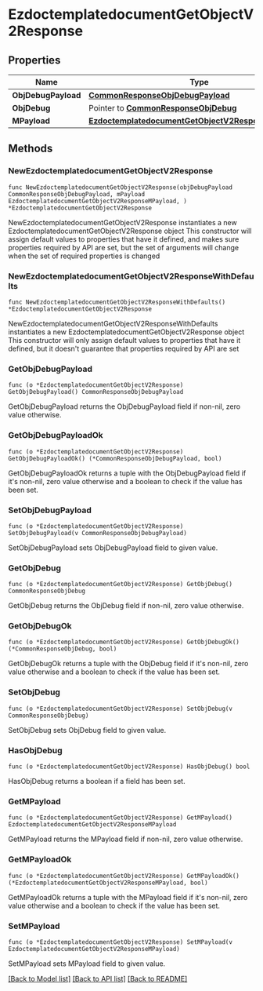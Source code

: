# EzdoctemplatedocumentGetObjectV2Response

## Properties

Name | Type | Description | Notes
------------ | ------------- | ------------- | -------------
**ObjDebugPayload** | [**CommonResponseObjDebugPayload**](CommonResponseObjDebugPayload.md) |  | 
**ObjDebug** | Pointer to [**CommonResponseObjDebug**](CommonResponseObjDebug.md) |  | [optional] 
**MPayload** | [**EzdoctemplatedocumentGetObjectV2ResponseMPayload**](EzdoctemplatedocumentGetObjectV2ResponseMPayload.md) |  | 

## Methods

### NewEzdoctemplatedocumentGetObjectV2Response

`func NewEzdoctemplatedocumentGetObjectV2Response(objDebugPayload CommonResponseObjDebugPayload, mPayload EzdoctemplatedocumentGetObjectV2ResponseMPayload, ) *EzdoctemplatedocumentGetObjectV2Response`

NewEzdoctemplatedocumentGetObjectV2Response instantiates a new EzdoctemplatedocumentGetObjectV2Response object
This constructor will assign default values to properties that have it defined,
and makes sure properties required by API are set, but the set of arguments
will change when the set of required properties is changed

### NewEzdoctemplatedocumentGetObjectV2ResponseWithDefaults

`func NewEzdoctemplatedocumentGetObjectV2ResponseWithDefaults() *EzdoctemplatedocumentGetObjectV2Response`

NewEzdoctemplatedocumentGetObjectV2ResponseWithDefaults instantiates a new EzdoctemplatedocumentGetObjectV2Response object
This constructor will only assign default values to properties that have it defined,
but it doesn't guarantee that properties required by API are set

### GetObjDebugPayload

`func (o *EzdoctemplatedocumentGetObjectV2Response) GetObjDebugPayload() CommonResponseObjDebugPayload`

GetObjDebugPayload returns the ObjDebugPayload field if non-nil, zero value otherwise.

### GetObjDebugPayloadOk

`func (o *EzdoctemplatedocumentGetObjectV2Response) GetObjDebugPayloadOk() (*CommonResponseObjDebugPayload, bool)`

GetObjDebugPayloadOk returns a tuple with the ObjDebugPayload field if it's non-nil, zero value otherwise
and a boolean to check if the value has been set.

### SetObjDebugPayload

`func (o *EzdoctemplatedocumentGetObjectV2Response) SetObjDebugPayload(v CommonResponseObjDebugPayload)`

SetObjDebugPayload sets ObjDebugPayload field to given value.


### GetObjDebug

`func (o *EzdoctemplatedocumentGetObjectV2Response) GetObjDebug() CommonResponseObjDebug`

GetObjDebug returns the ObjDebug field if non-nil, zero value otherwise.

### GetObjDebugOk

`func (o *EzdoctemplatedocumentGetObjectV2Response) GetObjDebugOk() (*CommonResponseObjDebug, bool)`

GetObjDebugOk returns a tuple with the ObjDebug field if it's non-nil, zero value otherwise
and a boolean to check if the value has been set.

### SetObjDebug

`func (o *EzdoctemplatedocumentGetObjectV2Response) SetObjDebug(v CommonResponseObjDebug)`

SetObjDebug sets ObjDebug field to given value.

### HasObjDebug

`func (o *EzdoctemplatedocumentGetObjectV2Response) HasObjDebug() bool`

HasObjDebug returns a boolean if a field has been set.

### GetMPayload

`func (o *EzdoctemplatedocumentGetObjectV2Response) GetMPayload() EzdoctemplatedocumentGetObjectV2ResponseMPayload`

GetMPayload returns the MPayload field if non-nil, zero value otherwise.

### GetMPayloadOk

`func (o *EzdoctemplatedocumentGetObjectV2Response) GetMPayloadOk() (*EzdoctemplatedocumentGetObjectV2ResponseMPayload, bool)`

GetMPayloadOk returns a tuple with the MPayload field if it's non-nil, zero value otherwise
and a boolean to check if the value has been set.

### SetMPayload

`func (o *EzdoctemplatedocumentGetObjectV2Response) SetMPayload(v EzdoctemplatedocumentGetObjectV2ResponseMPayload)`

SetMPayload sets MPayload field to given value.



[[Back to Model list]](../README.md#documentation-for-models) [[Back to API list]](../README.md#documentation-for-api-endpoints) [[Back to README]](../README.md)


